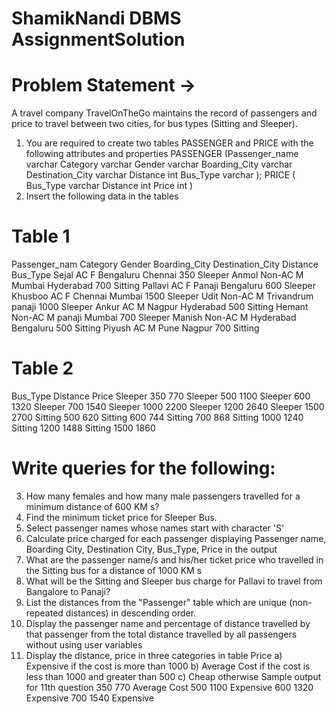 # ShamikNandi DBMS AssignmentSolution
 
# Problem Statement →

A travel company TravelOnTheGo maintains the record of passengers and price to travel 
between two cities, for bus types (Sitting and Sleeper).
1) You are required to create two tables PASSENGER and PRICE with the following 
attributes and properties 
PASSENGER
(Passenger_name varchar 
 Category varchar
 Gender varchar
 Boarding_City varchar
 Destination_City varchar
 Distance int
 Bus_Type varchar
);
PRICE
(
 Bus_Type varchar
 Distance int
 Price int
 )
2) Insert the following data in the tables
 
# Table 1
Passenger_nam Category Gender Boarding_City Destination_City Distance Bus_Type
Sejal AC F Bengaluru Chennai 350 Sleeper
Anmol Non-AC M Mumbai Hyderabad 700 Sitting
Pallavi AC F Panaji Bengaluru 600 Sleeper
Khusboo AC F Chennai Mumbai 1500 Sleeper
Udit Non-AC M Trivandrum panaji 1000 Sleeper
Ankur AC M Nagpur Hyderabad 500 Sitting
Hemant Non-AC M panaji Mumbai 700 Sleeper
Manish Non-AC M Hyderabad Bengaluru 500 Sitting
Piyush AC M Pune Nagpur 700 Sitting

# Table 2
Bus_Type Distance Price
Sleeper 350 770
Sleeper 500 1100
Sleeper 600 1320
Sleeper 700 1540
Sleeper 1000 2200
Sleeper 1200 2640
Sleeper 1500 2700
Sitting 500 620
Sitting 600 744
Sitting 700 868
Sitting 1000 1240
Sitting 1200 1488
Sitting 1500 1860

# Write queries for the following:

3) How many females and how many male passengers travelled for a minimum distance of 
600 KM s?
4) Find the minimum ticket price for Sleeper Bus. 
5) Select passenger names whose names start with character 'S' 
6) Calculate price charged for each passenger displaying Passenger name, Boarding City, 
Destination City, Bus_Type, Price in the output
7) What are the passenger name/s and his/her ticket price who travelled in the Sitting bus 
for a distance of 1000 KM s 
8) What will be the Sitting and Sleeper bus charge for Pallavi to travel from Bangalore to 
Panaji?
9) List the distances from the "Passenger" table which are unique (non-repeated 
distances) in descending order.
10) Display the passenger name and percentage of distance travelled by that passenger 
from the total distance travelled by all passengers without using user variables 
11) Display the distance, price in three categories in table Price
a) Expensive if the cost is more than 1000
b) Average Cost if the cost is less than 1000 and greater than 500
c) Cheap otherwise
Sample output for 11th question
350 770 Average 
Cost
500 1100 Expensive
600 1320 Expensive
700 1540 Expensive